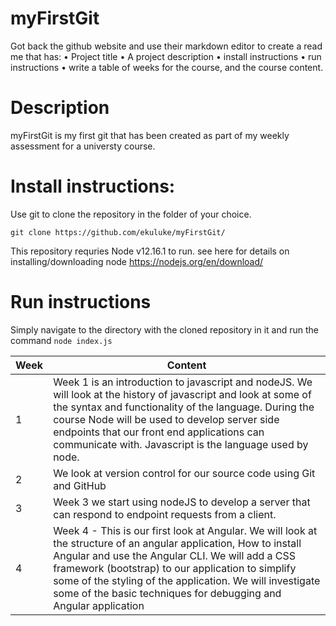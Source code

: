 # myFirstGit

Got back the github website and use their markdown editor to create a read me that has:
• Project title
• A project description
• install instructions
• run instructions
• write a table of weeks for the course, and the course content.

# Description
myFirstGit is my first git that has been created as part of my weekly assessment for a universty course. 


# Install instructions:

Use git to clone the repository in the folder of your choice.

`git clone https://github.com/ekuluke/myFirstGit/`

This repository requries Node v12.16.1 to run. see here for details on installing/downloading node https://nodejs.org/en/download/

# Run instructions
Simply navigate to the directory with the cloned repository in it and run the command `node index.js`

Week | Content
------------ | -------------
1 | Week 1 is an introduction to javascript and nodeJS. We will look at the history of javascript and look at some of the syntax and functionality of the language. During the course Node will be used to develop server side endpoints that our front end applications can communicate with. Javascript is the language used by node.
2 | We look at version control for our source code using Git and GitHub
3 | Week 3 we start using nodeJS to develop a server that can respond to endpoint requests from a client.
4 | Week 4 - This is our first look at Angular. We will  look at the structure of an angular application, How to install Angular and use the Angular CLI. We will add a CSS framework (bootstrap) to our application to simplify some of the styling of the application. We will investigate some of the basic techniques for debugging and Angular application
